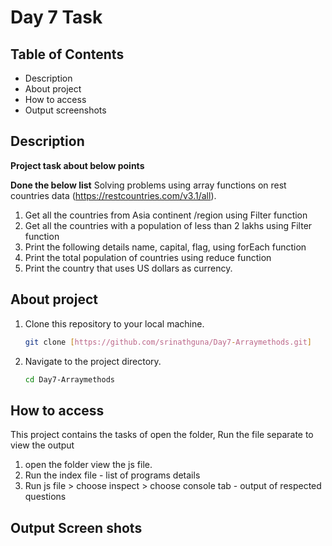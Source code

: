 # Day 7 Task

## Table of Contents
- Description
- About project
- How to access
- Output screenshots
## Description

**Project task about below points**

**Done the below list**
Solving problems using array functions on rest countries data (https://restcountries.com/v3.1/all).
1. Get all the countries from Asia continent /region using Filter function
2. Get all the countries with a population of less than 2 lakhs using Filter function
3. Print the following details name, capital, flag, using forEach function
4. Print the total population of countries using reduce function
5. Print the country that uses US dollars as currency.


## About project

1. Clone this repository to your local machine.
   ```bash
   git clone [https://github.com/srinathguna/Day7-Arraymethods.git]
   ```

2. Navigate to the project directory.
   ```bash
   cd Day7-Arraymethods
   ```

## How to access
This project contains the tasks of 
open the folder,
Run the file separate to view the output
1. open the folder view the js file.
2. Run the index file - list of programs details
3. Run  js file > choose inspect > choose console tab - output of respected questions

## Output Screen shots






